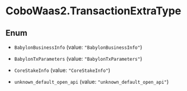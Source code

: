 # CoboWaas2.TransactionExtraType

## Enum


* `BabylonBusinessInfo` (value: `"BabylonBusinessInfo"`)

* `BabylonTxParameters` (value: `"BabylonTxParameters"`)

* `CoreStakeInfo` (value: `"CoreStakeInfo"`)

* `unknown_default_open_api` (value: `"unknown_default_open_api"`)


